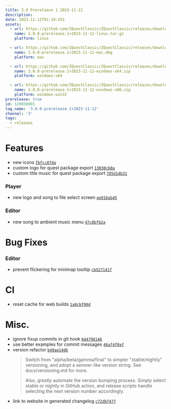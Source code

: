 ```yaml
---
title: 3.0 Prerelease 1 2023-11-12
description: 
date: 2023-11-12T01:19:43Z
assets: 
  - url: https://github.com/ZQuestClassic/ZQuestClassic/releases/download/3.0.0-prerelease.1%2B2023-11-12/3.0.0-prerelease.1%2B2023-11-12-linux.tar.gz
    name: 3.0.0-prerelease.1+2023-11-12-linux.tar.gz
    platform: linux

  - url: https://github.com/ZQuestClassic/ZQuestClassic/releases/download/3.0.0-prerelease.1%2B2023-11-12/3.0.0-prerelease.1%2B2023-11-12-mac.dmg
    name: 3.0.0-prerelease.1+2023-11-12-mac.dmg
    platform: mac

  - url: https://github.com/ZQuestClassic/ZQuestClassic/releases/download/3.0.0-prerelease.1%2B2023-11-12/3.0.0-prerelease.1%2B2023-11-12-windows-x64.zip
    name: 3.0.0-prerelease.1+2023-11-12-windows-x64.zip
    platform: windows-x64

  - url: https://github.com/ZQuestClassic/ZQuestClassic/releases/download/3.0.0-prerelease.1%2B2023-11-12/3.0.0-prerelease.1%2B2023-11-12-windows-x86.zip
    name: 3.0.0-prerelease.1+2023-11-12-windows-x86.zip
    platform: windows-win32
prerelease: true
id: 129038991
tag_name: '3.0.0-prerelease.1+2023-11-12'
channel: '3'
tags:
  - releases
---
```





# Features

- new icons [`fbfcc87da`](https://github.com/ZQuestClassic/ZQuestClassic/commit/fbfcc87da85d02034f1cd972b54b085068ffa7ad)
- custom logo for quest package export [`13030cb8a`](https://github.com/ZQuestClassic/ZQuestClassic/commit/13030cb8a19570fbb32288157adbf68b81b10f33)
- custom title music for quest package export [`705d14b31`](https://github.com/ZQuestClassic/ZQuestClassic/commit/705d14b31d4cc9500c492546c9d45ff6f263413e)

### Player

- new logo and song to file select screen [`ee916ab45`](https://github.com/ZQuestClassic/ZQuestClassic/commit/ee916ab45b883bfb08426ecfdabe5406aeaf7391)

### Editor

- new song to ambient music menu [`47c8bf62a`](https://github.com/ZQuestClassic/ZQuestClassic/commit/47c8bf62ae63940addd9f8ea80c60eb0b34a0e5a)

# Bug Fixes

### Editor

- prevent flickering for minimap tooltip [`cb527141f`](https://github.com/ZQuestClassic/ZQuestClassic/commit/cb527141f3f5dd5da9e58742cafc47cf390da83c)

# CI

- reset cache for web builds [`1a8cbf99d`](https://github.com/ZQuestClassic/ZQuestClassic/commit/1a8cbf99daded2c578e1163a853831e0e92bbb9b)

# Misc.

- ignore fixup commits in git hook [`644798146`](https://github.com/ZQuestClassic/ZQuestClassic/commit/6447981462e67f7b2da915c7ea907c49896d4410)
- use better examples for commit messages [`46af4f0af`](https://github.com/ZQuestClassic/ZQuestClassic/commit/46af4f0af85b9d16ea9769e647ea9f841db9e575)
- version refactor [`b49ae14d6`](https://github.com/ZQuestClassic/ZQuestClassic/commit/b49ae14d62589c60188444601dd3fd5561328a3b)
   &nbsp;
   >Switch from "alpha/beta/gamma/final" to simpler "stable/nightly" versioning, and adopt a semver-like version string. See docs/versioning.md for more.  
   >
   >Also, greatly automate the version bumping process. Simply select stable or nightly in GitHub action, and release scripts handle selecting the next version number accordingly. 
   >
- link to website in generated changelog [`c72db7477`](https://github.com/ZQuestClassic/ZQuestClassic/commit/c72db747772c8aa5ebf7ed23fd40caaa2ef45bd6)
